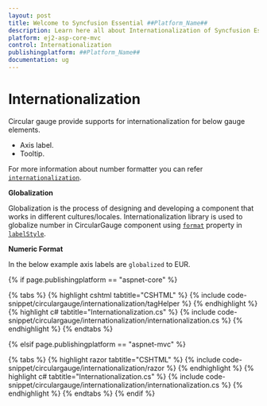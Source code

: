 ```yaml
---
layout: post
title: Welcome to Syncfusion Essential ##Platform_Name##
description: Learn here all about Internationalization of Syncfusion Essential ##Platform_Name## widgets based on HTML5 and jQuery.
platform: ej2-asp-core-mvc
control: Internationalization
publishingplatform: ##Platform_Name##
documentation: ug
---
```


# Internationalization

Circular gauge provide supports for internationalization for below gauge elements.

* Axis label.
* Tooltip.

For more information about number formatter you can refer
[`internationalization`](http://ej2.syncfusion.com/aspnet/documentation/base/intl.html).

<!-- markdownlint-disable MD036 -->
**Globalization**

Globalization is the process of designing and developing a component that works in different cultures/locales.
Internationalization library is used to globalize number in CircularGauge component
using [`format`](https://help.syncfusion.com/cr/aspnetcore-js2/Syncfusion.EJ2.CircularGauge.CircularGaugeLabel.html#Syncfusion_EJ2_CircularGauge_CircularGaugeLabel_Format) property in [`labelStyle`](https://help.syncfusion.com/cr/aspnetcore-js2/Syncfusion.EJ2.CircularGauge.CircularGaugeLabel.html).

<!-- markdownlint-disable MD036 -->
**Numeric Format**

In the below example axis labels are `globalized` to EUR.

{% if page.publishingplatform == "aspnet-core" %}

{% tabs %}
{% highlight cshtml tabtitle="CSHTML" %}
{% include code-snippet/circulargauge/internationalization/tagHelper %}
{% endhighlight %}
{% highlight c# tabtitle="Internationalization.cs" %}
{% include code-snippet/circulargauge/internationalization/internationalization.cs %}
{% endhighlight %}
{% endtabs %}

{% elsif page.publishingplatform == "aspnet-mvc" %}

{% tabs %}
{% highlight razor tabtitle="CSHTML" %}
{% include code-snippet/circulargauge/internationalization/razor %}
{% endhighlight %}
{% highlight c# tabtitle="Internationalization.cs" %}
{% include code-snippet/circulargauge/internationalization/internationalization.cs %}
{% endhighlight %}
{% endtabs %}
{% endif %}

